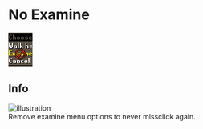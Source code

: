 # No Examine
![icon](icon.png)

## Info
![illustration](https://user-images.githubusercontent.com/53493631/172361332-44c4e88f-76e3-420a-8050-b2be82321308.png)  
Remove examine menu options to never missclick again.
